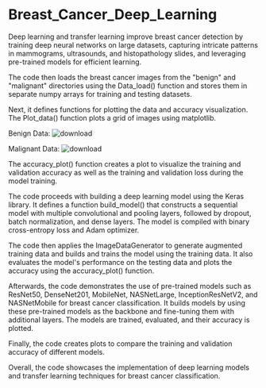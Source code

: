 # Breast_Cancer_Deep_Learning
Deep learning and transfer learning improve breast cancer detection by training deep neural networks on large datasets, capturing intricate patterns in mammograms, ultrasounds, and histopathology slides, and leveraging pre-trained models for efficient learning.


The code then loads the breast cancer images from the "benign" and "malignant" directories using the Data_load() function and stores them in separate numpy arrays for training and testing datasets.

Next, it defines functions for plotting the data and accuracy visualization. The Plot_data() function plots a grid of images using matplotlib. 

Benign Data:
![download](https://github.com/ChakradharMudili/Breast_Cancer_Deep_Learning/assets/135093110/592ed000-acf6-45d3-a1be-ebe8ddbf5c5a)


Malignant Data:
![download](https://github.com/ChakradharMudili/Breast_Cancer_Deep_Learning/assets/135093110/40bfeffc-96e4-493f-9037-b2438723455f)

The accuracy_plot() function creates a plot to visualize the training and validation accuracy as well as the training and validation loss during the model training.

The code proceeds with building a deep learning model using the Keras library. It defines a function build_model() that constructs a sequential model with multiple convolutional and pooling layers, followed by dropout, batch normalization, and dense layers. The model is compiled with binary cross-entropy loss and Adam optimizer.

The code then applies the ImageDataGenerator to generate augmented training data and builds and trains the model using the training data. It also evaluates the model's performance on the testing data and plots the accuracy using the accuracy_plot() function.

Afterwards, the code demonstrates the use of pre-trained models such as ResNet50, DenseNet201, MobileNet, NASNetLarge, InceptionResNetV2, and NASNetMobile for breast cancer classification. It builds models by using these pre-trained models as the backbone and fine-tuning them with additional layers. The models are trained, evaluated, and their accuracy is plotted.

Finally, the code creates plots to compare the training and validation accuracy of different models.

Overall, the code showcases the implementation of deep learning models and transfer learning techniques for breast cancer classification.


